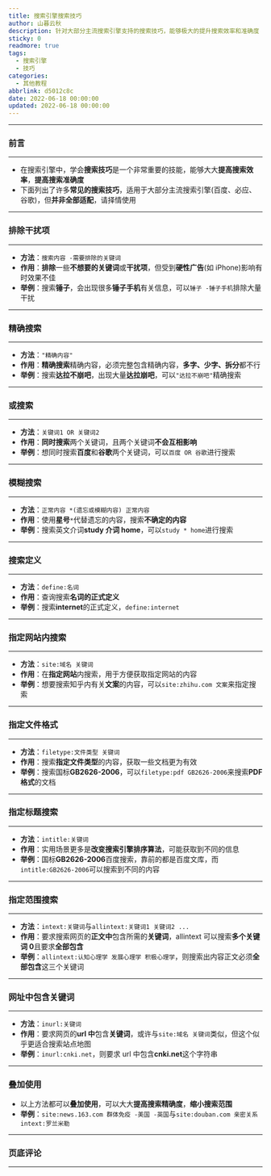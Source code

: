 ```yaml
---
title: 搜索引擎搜索技巧
author: 山暮云秋
description: 针对大部分主流搜索引擎支持的搜索技巧，能够极大的提升搜索效率和准确度
sticky: 0
readmore: true
tags:
  - 搜索引擎
  - 技巧
categories:
  - 其他教程
abbrlink: d5012c8c
date: 2022-06-18 00:00:00
updated: 2022-06-18 00:00:00
---
```


---

### **前言**

---

- 在搜索引擎中，学会**搜索技巧**是一个非常重要的技能，能够大大**提高搜索效率**，**提高搜索准确度**
- 下面列出了许多**常见的搜索技巧**，适用于大部分主流搜索引擎(百度、必应、谷歌)，但**并非全部适配**，请择情使用

---

### **排除干扰项**

---

- **方法**：`搜索内容 -需要排除的关键词`
- **作用**：**排除**一些**不想要的关键词**或**干扰项**，但受到**硬性广告**(如 iPhone)影响有时效果不佳
- **举例**：搜索**锤子**，会出现很多**锤子手机**有关信息，可以`锤子 -锤子手机`排除大量干扰

<!-- more -->

---

### **精确搜索**

---

- **方法**：`"精确内容"`
- **作用**：**精确搜索**精确内容，必须完整包含精确内容，**多字、少字、拆分**都不行
- **举例**：搜索**达拉不崩吧**，出现大量**达拉崩吧**，可以`"达拉不崩吧"`精确搜索

---

### **或搜索**

---

- **方法**：`关键词1 OR 关键词2`
- **作用**：**同时搜索**两个关键词，且两个关键词**不会互相影响**
- **举例**：想同时搜索**百度**和**谷歌**两个关键词，可以`百度 OR 谷歌`进行搜索

---

### **模糊搜索**

---

- **方法**：`正常内容 *(遗忘或模糊内容) 正常内容`
- **作用**：使用**星号**`*`代替遗忘的内容，搜索**不确定的内容**
- **举例**：搜索英文介词**study 介词 home**，可以`study * home`进行搜索

---

### **搜索定义**

---

- **方法**：`define:名词`
- **作用**：查询搜索**名词的正式定义**
- **举例**：搜索**internet**的正式定义，`define:internet`

---

### **指定网站内搜索**

---

- **方法**：`site:域名 关键词`
- **作用**：在**指定网站**内搜索，用于方便获取指定网站的内容
- **举例**：想要搜索知乎内有关**文案**的内容，可以`site:zhihu.com 文案`来指定搜索

---

### **指定文件格式**

---

- **方法**：`filetype:文件类型 关键词`
- **作用**：搜索**指定文件类型**的内容，获取一些文档更为有效
- **举例**：搜索国标**GB2626-2006**，可以`filetype:pdf GB2626-2006`来搜索**PDF 格式**的文档

---

### **指定标题搜索**

---

- **方法**：`intitle:关键词`
- **作用**：实用场景更多是**改变搜索引擎排序算法**，可能获取到不同的信息
- **举例**：国标**GB2626-2006**百度搜索，靠前的都是百度文库，而`intitle:GB2626-2006`可以搜索到不同的内容

---

### **指定范围搜索**

---

- **方法**：`intext:关键词`与`allintext:关键词1 关键词2 ...`
- **作用**：要求搜索网页的**正文中**包含所需的**关键词**，allintext 可以搜索**多个关键词 0**且要求**全部包含**
- **举例**：`allintext:认知心理学 发展心理学 积极心理学`，则搜索出内容正文必须**全部包含**这三个关键词

---

### **网址中包含关键词**

---

- **方法**：`inurl:关键词`
- **作用**：要求网页的**url 中**包含**关键词**，或许与`site:域名 关键词`类似，但这个似乎更适合搜索站点地图
- **举例**：`inurl:cnki.net`，则要求 url 中包含**cnki.net**这个字符串

---

### **叠加使用**

- 以上方法都可以**叠加使用**，可以大大**提高搜索精确度**，**缩小搜索范围**
- **举例**：`site:news.163.com 群体免疫 -美国 -英国`与`site:douban.com 亲密关系 intext:罗兰米勒`

---

### **页底评论**

---
